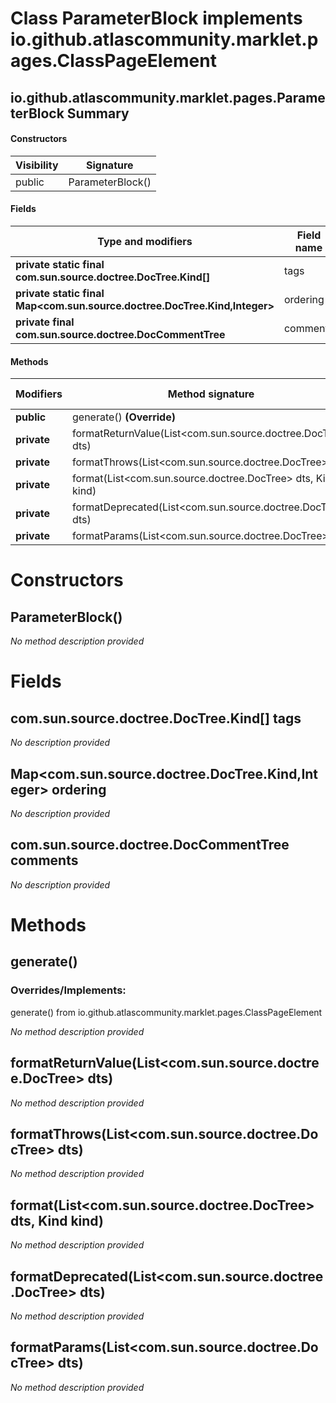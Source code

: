 Class ParameterBlock implements io.github.atlascommunity.marklet.pages.ClassPageElement
=======================================================================================


io.github.atlascommunity.marklet.pages.ParameterBlock Summary
-------
#### Constructors
| Visibility | Signature        |
| ---------- | ---------------- |
| public     | ParameterBlock() |
#### Fields
| Type and modifiers                                                        | Field name |
| ------------------------------------------------------------------------- | ---------- |
| **private static final com.sun.source.doctree.DocTree.Kind[]**            | tags       |
| **private static final Map<com.sun.source.doctree.DocTree.Kind,Integer>** | ordering   |
| **private final com.sun.source.doctree.DocCommentTree**                   | comments   |
#### Methods
| Modifiers   | Method signature                                            | Return type |
| ----------- | ----------------------------------------------------------- | ----------- |
| **public**  | generate() **(Override)**                                   | String      |
| **private** | formatReturnValue(List<com.sun.source.doctree.DocTree> dts) | String      |
| **private** | formatThrows(List<com.sun.source.doctree.DocTree> dts)      | String      |
| **private** | format(List<com.sun.source.doctree.DocTree> dts, Kind kind) | String      |
| **private** | formatDeprecated(List<com.sun.source.doctree.DocTree> dts)  | String      |
| **private** | formatParams(List<com.sun.source.doctree.DocTree> dts)      | String      |

Constructors
============
ParameterBlock()
----------------
*No method description provided*


Fields
======
com.sun.source.doctree.DocTree.Kind[] tags
------------------------------------------
*No description provided*


Map<com.sun.source.doctree.DocTree.Kind,Integer> ordering
-----------------------------------------------------------------------------
*No description provided*


com.sun.source.doctree.DocCommentTree comments
----------------------------------------------
*No description provided*


Methods
=======
generate()
----------
### Overrides/Implements:
generate() from io.github.atlascommunity.marklet.pages.ClassPageElement

*No method description provided*


formatReturnValue(List<com.sun.source.doctree.DocTree> dts)
-----------------------------------------------------------
*No method description provided*


formatThrows(List<com.sun.source.doctree.DocTree> dts)
------------------------------------------------------
*No method description provided*


format(List<com.sun.source.doctree.DocTree> dts, Kind kind)
-----------------------------------------------------------
*No method description provided*


formatDeprecated(List<com.sun.source.doctree.DocTree> dts)
----------------------------------------------------------
*No method description provided*


formatParams(List<com.sun.source.doctree.DocTree> dts)
------------------------------------------------------
*No method description provided*


